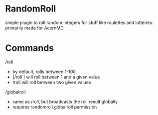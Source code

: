 # RandomRoll
simple plugin to roll random integers for stuff like roulettes and lotteries. primarily made for AcornMC

# Commands

/roll
  - by default, rolls between 1-100.
  - [/roll <number>] will roll between 1 and a given value
  - /roll <min> <max> will roll between two given values

/globalroll
  - same as /roll, but broadcasts the roll result globally
  - requires randomroll.globalroll permission

